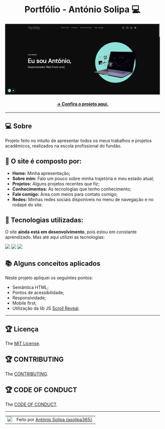 <h1 align="center">Portfólio - António Solipa 💻</h1>

![Imagem do projeto finalizado](/src/img/README.md.png)

<h4 align="center"><a href="https://portfolio-epf.netlify.app/"> -> Confira o projeto aqui.</a></h4>

---

## 💻 Sobre

Projeto feito no intuito de apresentar todos os meus trabalhos e projetos acadêmicos, realizados na escola profissional do fundão.

## 🤯 O site é composto por:

- **Home:** Minha apresentação;
- **Sobre mim:** Falo um pouco sobre minha trajetória e meu estado atual;
- **Projetos:** Alguns projetos recentes que fiz;
- **Conhecimentos:** As tecnologias que tenho conhecimento;
- **Fale comigo:** Área com meios para contato comigo;
- **Redes:** Minhas redes sociais disponíveis no menu de navegação e no rodapé do site.

## 🧠 Tecnologias utilizadas:

O site **ainda está em desenvolvimento**, pois estou em constante aprendizado. Mas até aqui utilizei as tecnologias:

<div>
    <img src="https://img.shields.io/badge/HTML5-E34F26?style=for-the-badge&logo=html5&logoColor=white" />
    <img src="https://img.shields.io/badge/CSS3-1572B6?style=for-the-badge&logo=css3&logoColor=white" />
    <img src="https://img.shields.io/badge/JavaScript-F7DF1E?style=for-the-badge&logo=javascript&logoColor=black" />
</div>

## 📚 Alguns conceitos aplicados

Neste projeto apliquei os seguintes pontos:
+ Semântica HTML;
+ Pontos de acessibilidade;
+ Responsividade;
+ Mobile first;
+ Utilização da lib JS <a href="https://scrollrevealjs.org">Scroll Reveal</a>.

---

## 🏆 Licença

The [MIT License](/LICENSE).

## 🏆 CONTRIBUTING

The [CONTRIBUTING](/CONTRIBUTING.md).

## 🏆 CODE OF CONDUCT

The [CODE OF CONDUCT](/CODE_OF_CONDUCT.md).

---

<table>
  <tr>
    <td>
      <img src="https://github.com/solipa365.png" width="100px" />
    </td>
    <td>
      Feito por <a href="https://github.com/solipa365">António Solipa (asolipa365)</a>.
    </td>
  </tr>
</table>